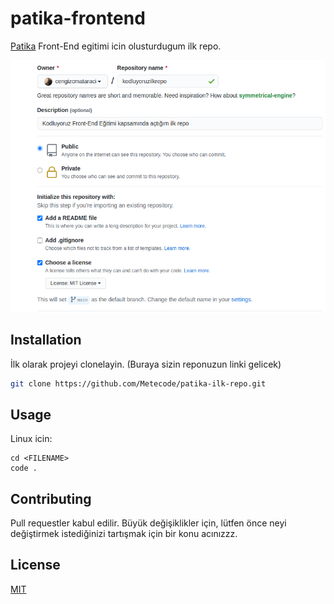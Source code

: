 # patika-frontend
[Patika](https://www.patika.dev/) Front-End egitimi icin olusturdugum ilk repo.

![example](https://raw.githubusercontent.com/Kodluyoruz/taskforce/main/git/odev1/figures/github.png)

## Installation

İlk olarak projeyi clonelayin. (Buraya sizin reponuzun linki gelicek)

```bash
git clone https://github.com/Metecode/patika-ilk-repo.git
```

## Usage

Linux icin:

```linux
cd <FILENAME>
code .
```

## Contributing

Pull requestler kabul edilir. Büyük değişiklikler için, lütfen önce neyi değiştirmek istediğinizi tartışmak için bir konu acınızzz.

## License

[MIT](https://choosealicense.com/licenses/mit/)
